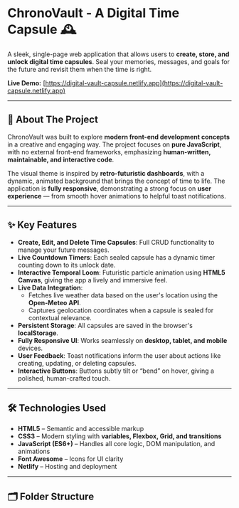 # ChronoVault - A Digital Time Capsule 🕰️

A sleek, single-page web application that allows users to **create, store, and unlock digital time capsules**. Seal your memories, messages, and goals for the future and revisit them when the time is right.

**Live Demo:** [https://digital-vault-capsule.netlify.app](https://digital-vault-capsule.netlify.app)

---

## 🚀 About The Project

ChronoVault was built to explore **modern front-end development concepts** in a creative and engaging way. The project focuses on **pure JavaScript**, with no external front-end frameworks, emphasizing **human-written, maintainable, and interactive code**.

The visual theme is inspired by **retro-futuristic dashboards**, with a dynamic, animated background that brings the concept of time to life. The application is **fully responsive**, demonstrating a strong focus on **user experience** — from smooth hover animations to helpful toast notifications.

---

## ✨ Key Features

- **Create, Edit, and Delete Time Capsules**: Full CRUD functionality to manage your future messages.
- **Live Countdown Timers**: Each sealed capsule has a dynamic timer counting down to its unlock date.
- **Interactive Temporal Loom**: Futuristic particle animation using **HTML5 Canvas**, giving the app a lively and immersive feel.
- **Live Data Integration**:
  - Fetches live weather data based on the user's location using the **Open-Meteo API**.
  - Captures geolocation coordinates when a capsule is sealed for contextual relevance.
- **Persistent Storage**: All capsules are saved in the browser's **localStorage**.
- **Fully Responsive UI**: Works seamlessly on **desktop, tablet, and mobile** devices.
- **User Feedback**: Toast notifications inform the user about actions like creating, updating, or deleting capsules.
- **Interactive Buttons**: Buttons subtly tilt or “bend” on hover, giving a polished, human-crafted touch.

---

## 🛠️ Technologies Used

- **HTML5** – Semantic and accessible markup
- **CSS3** – Modern styling with **variables, Flexbox, Grid, and transitions**
- **JavaScript (ES6+)** – Handles all core logic, DOM manipulation, and animations
- **Font Awesome** – Icons for UI clarity
- **Netlify** – Hosting and deployment

---

## 🗂️ Folder Structure

